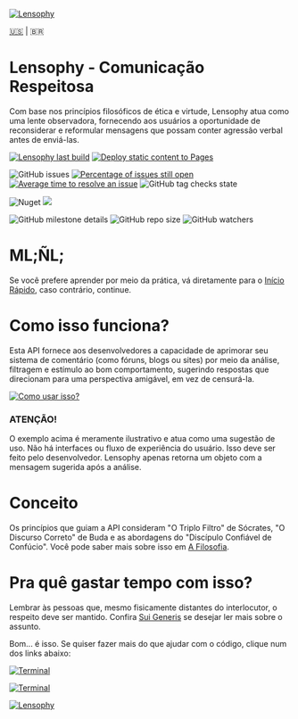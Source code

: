 [![Lensophy](https://dev.azure.com/raphaelmoreira/758a305a-a7fa-4b96-95aa-962c2cf2248c/_apis/git/repositories/27fc1054-4851-4e6d-af8a-a463841dc8c1/items?path=/lensophy-banner.png&versionDescriptor%5BversionOptions%5D=0&versionDescriptor%5BversionType%5D=0&versionDescriptor%5Bversion%5D=main&resolveLfs=true&%24format=octetStream)](https://raphaelmoreira.github.io/lensophy/)

[🇺🇸](https://github.com/raphaelmoreira/lensophy/blob/main/README.md) | 🇧🇷

# Lensophy - Comunicação Respeitosa
Com base nos princípios filosóficos de ética e virtude, Lensophy atua como uma lente observadora, fornecendo aos usuários a oportunidade de reconsiderar e reformular mensagens que possam conter agressão verbal antes de enviá-las.

[![Lensophy last build](https://github.com/raphaelmoreira/lensophy/actions/workflows/dotnet.yml/badge.svg?branch=main)](https://github.com/raphaelmoreira/lensophy/actions/workflows/dotnet.yml)
[![Deploy static content to Pages](https://github.com/raphaelmoreira/lensophy/actions/workflows/static.yml/badge.svg)](https://github.com/raphaelmoreira/lensophy/actions/workflows/static.yml)

![GitHub issues](https://img.shields.io/github/issues/raphaelmoreira/lensophy)
[![Percentage of issues still open](https://isitmaintained.com/badge/open/raphaelmoreira/lensophy.svg)](https://isitmaintained.com/project/raphaelmoreira/lensophy "Percentage of issues still open")
[![Average time to resolve an issue](https://isitmaintained.com/badge/resolution/raphaelmoreira/lensophy.svg)](https://isitmaintained.com/project/raphaelmoreira/lensophy "Average time to resolve an issue")
![GitHub tag checks state](https://img.shields.io/github/checks-status/raphaelmoreira/lensophy/v0.0.0-beta.7)

![Nuget](https://img.shields.io/nuget/dt/lensophy)
![](https://img.shields.io/github/license/raphaelmoreira/lensophy)

![GitHub milestone details](https://img.shields.io/github/milestones/progress/raphaelmoreira/lensophy/1)
![GitHub repo size](https://img.shields.io/github/repo-size/raphaelmoreira/lensophy)
![GitHub watchers](https://img.shields.io/github/watchers/raphaelmoreira/lensophy)

# ML;ÑL;
Se você prefere aprender por meio da prática, vá diretamente para o [Início Rápido](https://github.com/raphaelmoreira/lensophy/tree/main/src/Lensophy/Doc#getting-started), caso contrário, continue.

# Como isso funciona?
Esta API fornece aos desenvolvedores a capacidade de aprimorar seu sistema de comentário (como fóruns, blogs ou sites) por meio da análise, filtragem e estímulo ao bom comportamento, sugerindo respostas que direcionam para uma perspectiva amigável, em vez de censurá-la.

[![Como usar isso?](https://dev.azure.com/raphaelmoreira/758a305a-a7fa-4b96-95aa-962c2cf2248c/_apis/git/repositories/27fc1054-4851-4e6d-af8a-a463841dc8c1/items?path=/how-to-use-it.png&versionDescriptor%5BversionOptions%5D=0&versionDescriptor%5BversionType%5D=0&versionDescriptor%5Bversion%5D=main&resolveLfs=true&%24format=octetStream)](#philosophy)

### ATENÇÃO!
O exemplo acima é meramente ilustrativo e atua como uma sugestão de uso. Não há interfaces ou fluxo de experiência do usuário. Isso deve ser feito pelo desenvolvedor. Lensophy apenas retorna um objeto com a mensagem sugerida após a análise.

# Conceito
Os princípios que guiam a API consideram "O Triplo Filtro" de Sócrates, "O Discurso Correto" de Buda e as abordagens do "Discípulo Confiável de Confúcio". Você pode saber mais sobre isso em [A Filosofia](https://raphaelmoreira.github.io/lensophy/articles/philosophy.html).

# Pra quê gastar tempo com isso?
Lembrar às pessoas que, mesmo fisicamente distantes do interlocutor, o respeito deve ser mantido. Confira [Sui Generis](https://raphaelmoreira.github.io/lensophy/articles/sui-generis.html) se desejar ler mais sobre o assunto.

Bom... é isso. Se quiser fazer mais do que ajudar com o código, clique num dos links abaixo:

[![Terminal](https://badgen.net/badge/IDonate/.AddCharityToAma()/red?icon=terminal)](https://www.paypal.com/BR/fundraiser/charity/3955029)

[![Terminal](https://badgen.net/badge/IDonate/.AddBeerToPatreon()/red?icon=terminal)](https://www.patreon.com/lensophy)

[![Lensophy](https://dev.azure.com/raphaelmoreira/758a305a-a7fa-4b96-95aa-962c2cf2248c/_apis/git/repositories/27fc1054-4851-4e6d-af8a-a463841dc8c1/items?path=/footer.png&versionDescriptor%5BversionOptions%5D=0&versionDescriptor%5BversionType%5D=0&versionDescriptor%5Bversion%5D=main&resolveLfs=true&%24format=octetStream)](https://raphaelmoreira.github.io/lensophy/)
